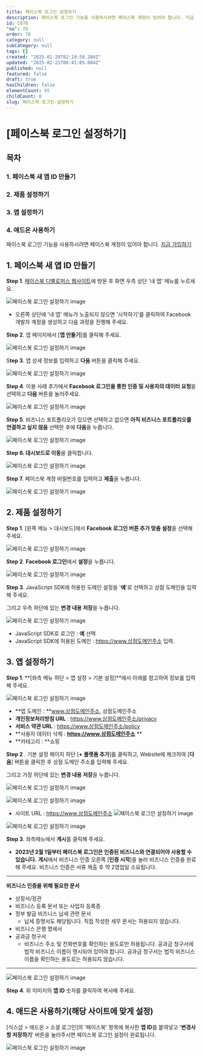 ```yaml
---
title: 페이스북 로그인 설정하기
description: 페이스북 로그인 기능을 사용하시려면 페이스북 계정이 있어야 합니다. 지금 가입하기 Step 1. 페이스북 디벨로퍼스 웹사이트에 방문 후 화면 우측 상단 '내 앱' 메뉴를 누르세요.
id: C070
"no": 70
order: 70
category: null
subCategory: null
tags: []
created: "2025-01-20T02:19:58.204Z"
updated: "2025-02-21T06:41:05.084Z"
published: null
featured: false
draft: true
hasChildren: false
elementCount: 95
childCount: 0
slug: 페이스북-로그인-설정하기
---
```


# [페이스북 로그인 설정하기]



## 목차

### 1. 페이스북 새 앱 ID 만들기

### 2. 제품 설정하기

### 3. 앱 설정하기

### 4. 애드온 사용하기



페이스북 로그인 기능을 사용하시려면 페이스북 계정이 있어야 합니다. [지금 가입하기](https://www.facebook.com/)



## 1. 페이스북 새 앱 ID 만들기



**Step 1**. [페이스북 디벨로퍼스 웹사이트](https://developers.facebook.com/)에 방문 후 화면 우측 상단 '내 앱' 메뉴를 누르세요. 

![페이스북 로그인 설정하기 image](https://image.lemoncloud.io/12581daf-7a12-4320-a2ba-d9daf560466a)

- 오른쪽 상단에 '내 앱' 메뉴가 노출되지 않으면 '시작하기'를 클릭하여 Facebook 개발자 계정을 생성하고 다음 과정을 진행해 주세요. 


**Step 2**. 앱 페이지에서 [**앱 만들기**]를 클릭해 주세요.

![페이스북 로그인 설정하기 image](https://image.lemoncloud.io/e1478aa9-380f-4344-9e1c-f02311c32dca)



S**tep 3**. 앱 상세 정보를 입력하고 **다음** 버튼을 클릭해 주세요.

![페이스북 로그인 설정하기 image](https://image.lemoncloud.io/a1565954-cfc0-4250-a040-9b5cb253e4cc)



**Step 4**. 이용 사례 추가에서 **Facebook 로그인을 통한 인증 및 사용자의 데이터 요청**을 선택하고 **다음** 버튼을 눌러주세요.

![페이스북 로그인 설정하기 image](https://image.lemoncloud.io/3708460b-cdab-44cf-87bb-461f351fbfa7)



**Step 5**. 비즈니스 포트폴리오가 있으면 선택하고 없으면 **아직 비즈니스 포트폴리오를 연결하고 싶지 않음** 선택한 후에 **다음**을 누릅니다.

![페이스북 로그인 설정하기 image](https://image.lemoncloud.io/b6b072d3-90a3-4138-b4e2-4df249b404d7)



**Step 6. 대시보드로 이동**을 클릭합니다.

![페이스북 로그인 설정하기 image](https://image.lemoncloud.io/828fe36d-cfd6-4ae9-9b85-cb580739c20e)



**Step 7.** 페이스북 계정 비밀번호를 입력하고 **제출**을 누릅니다.

![페이스북 로그인 설정하기 image](https://image.lemoncloud.io/a921a299-96ab-45cb-ae08-77c4f080be1c)



## 2. 제품 설정하기



**Step 1**. [왼쪽 메뉴 > 대시보드]에서 **Facebook 로그인 버튼 추가 맞춤 설정**을 선택해 주세요.

![페이스북 로그인 설정하기 image](https://image.lemoncloud.io/3b1797d5-f0e5-432c-b111-9569d3fcff25)



**Step 2**. **Facebook 로그인**에서 **설정**을 누릅니다.

![페이스북 로그인 설정하기 image](https://image.lemoncloud.io/923a4611-b4c5-4179-8772-716d3877bebd)



**Step 3**. JavaScript SDK에 허용된 도메인 설정을 '**예**'로 선택하고 상점 도메인을 입력해 주세요.

그리고 우측 하단에 있는 **변경 내용 저장**을 누릅니다.

![페이스북 로그인 설정하기 image](https://image.lemoncloud.io/e8038c52-ac79-41d6-905c-96142e75b25a)

- JavaScript SDK로 로그인 : **예** 선택
- JavaScript SDK에 허용된 도메인 : https://www.상점도메인주소 입력.


## 3. 앱 설정하기



**Step 1**. **[좌측 메뉴 하단 > 앱 설정 > 기본 설정]**에서 아래를 참고하여 정보를 입력해 주세요.

![페이스북 로그인 설정하기 image](https://image.lemoncloud.io/f3cc2b2b-0ce9-4815-ade9-285ce3f4d990)

- **앱 도메인 : **www.상점도메인주소, 상점도메인주소
- **개인정보처리방침 URL** : https://www.상점도메인주소/privacy
- **서비스 약관 URL** : https://www.상점도메인주소/policy
- **사용자 데이터 삭제 : **https://www.상점도메인주소**  **
- **카테고리 : **쇼핑


**Step 2** . 기본 설정 페이지 하단 [**+ 플랫폼 추가**]를 클릭하고, Website에 체크하여 [**다음**] 버튼을 클릭한 후 상점 도메인 주소를 입력해 주세요.

그리고 가장 하단에 있는 **변경 내용 저장**을 누릅니다.

![페이스북 로그인 설정하기 image](https://image.lemoncloud.io/5ae02120-38cc-423e-8317-8d0f72b4475b)

![페이스북 로그인 설정하기 image](https://image.lemoncloud.io/de672158-ed57-4fd4-9c5b-98e072eda657)

- 사이트 URL : https://www.상점도메인주소
![페이스북 로그인 설정하기 image](https://image.lemoncloud.io/74536d2b-f6a7-41ec-a246-973a7d7f08d4)

![페이스북 로그인 설정하기 image](https://image.lemoncloud.io/e8373e59-4153-427b-82c1-5d39cf46a4ab)



**Step 3**. 좌측메뉴에서  **게시**를 클릭해 주세요.

- **2023년 2월 1일부터 페이스북 로그인은 인증된 비즈니스와 연결되어야 사용할 수 있습니다.**
**게시**에서 비즈니스 인증 오른쪽 [**인증 시작**]을 눌러 비즈니스 인증을 완료해 주세요.
비즈니스 인증은 서류 제출 후 약 2영업일 소요됩니다.
---

**비즈니스 인증을 위해 필요한 문서**

- 상장서/정관
- 비즈니스 등록 문서 또는 사업자 등록증
- 정부 발급 비즈니스 납세 관련 문서
  - 납세 증명서도 해당됩니다. 직접 작성한 세무 문서는 허용되지 않습니다.
- 비즈니스 은행 명세서
- 공과금 청구서
  - 비즈니스 주소 및 전화번호를 확인하는 용도로만 허용됩니다. 공과금 청구서에 법적 비즈니스 이름이 명시되어 있어야 합니다. 
 공과금 청구서는 법적 비즈니스 이름을 확인하는 용도로는 허용되지 않습니다.
---

![페이스북 로그인 설정하기 image](https://image.lemoncloud.io/4d15c18c-4e09-4f3e-879d-41b7ef3d7299)



**Step 4**. 위 이미지의  **앱 ID** 숫자를 클릭하여 복사해 주세요.



## 4. 애드온 사용하기(해당 사이트에 맞게 설정)



[식스샵 > 애드온 > 소셜 로그인]의 '페이스북' 항목에 복사한 **앱 ID**를 붙여넣고 '**변경사항 저장하기**' 버튼을 눌러주시면 페이스북 로그인 설정이 완료됩니다.

![페이스북 로그인 설정하기 image](https://image.lemoncloud.io/9b1829c6-334d-4415-a3f9-93da97b456e7)
